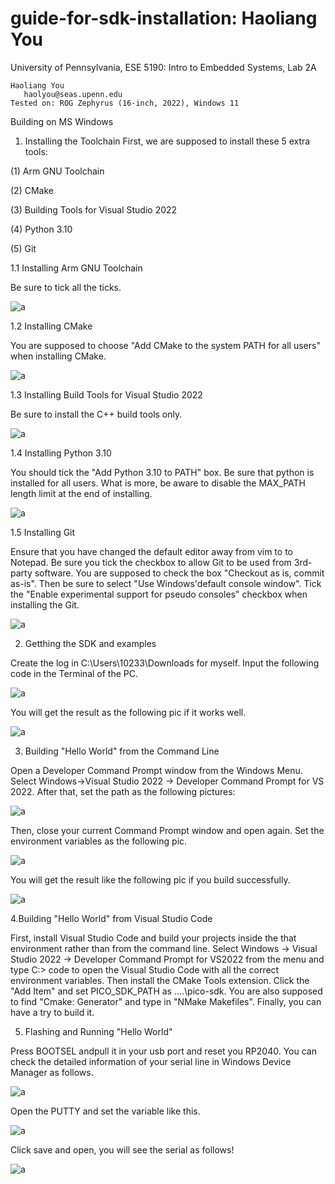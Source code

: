 # guide-for-sdk-installation: Haoliang You
University of Pennsylvania, ESE 5190: Intro to Embedded Systems, Lab 2A

    Haoliang You
       haolyou@seas.upenn.edu
    Tested on: ROG Zephyrus (16-inch, 2022), Windows 11

Building on MS Windows
1. Installing the Toolchain
First, we are supposed to install these 5 extra tools:

(1) Arm GNU Toolchain

(2) CMake

(3) Building Tools for Visual Studio 2022

(4) Python 3.10

(5) Git
 
1.1 Installing Arm GNU Toolchain

Be sure to tick all the ticks.

![a](https://github.com/HaoliangYou/guide-for-sdk-installation/blob/main/1.png)

1.2 Installing CMake

You are supposed to choose "Add CMake to the system PATH for all users" when installing CMake.

![a](https://github.com/HaoliangYou/guide-for-sdk-installation/blob/main/2.png)

1.3 Installing Build Tools for Visual Studio 2022

Be sure to install the C++ build tools only.

![a](https://github.com/HaoliangYou/guide-for-sdk-installation/blob/main/3.png)

1.4 Installing Python 3.10

You should tick the "Add Python 3.10 to PATH" box. Be sure that python is installed for all users. 
What is more, be aware to disable the MAX_PATH length limit at the end of installing.

![a]( https://github.com/HaoliangYou/guide-for-sdk-installation/blob/main/4.png)

1.5  Installing Git

Ensure that you have changed the default editor away from vim to  to Notepad.
Be sure you tick the checkbox to allow Git to be used from 3rd-party software. 
You are supposed to check the box "Checkout as is, commit as-is". 
Then be sure to select "Use Windows'default console window".
Tick the "Enable experimental support for pseudo consoles" checkbox when installing the Git.

![a](https://github.com/HaoliangYou/guide-for-sdk-installation/blob/main/5.png)

2. Getthing the SDK and examples

Create the log in C:\Users\10233\Downloads for myself.
Input the following code in the Terminal of the PC.

![a](https://github.com/HaoliangYou/guide-for-sdk-installation/blob/main/6.png)

You will get the result as the following pic if it works well.

![a](https://github.com/HaoliangYou/guide-for-sdk-installation/blob/main/7.png)

3. Building "Hello World" from the Command Line

Open a Developer Command Prompt window from the Windows Menu.
Select Windows->Visual Studio 2022 -> Developer Command Prompt for VS 2022.
After that, set the path as the following pictures:

![a](https://github.com/HaoliangYou/guide-for-sdk-installation/blob/main/8.png)

Then, close your current Command Prompt window and open again. Set the environment variables as the following pic.

![a](https://github.com/HaoliangYou/guide-for-sdk-installation/blob/main/9.png)

You will get the result like the following pic if you build successfully.

![a](https://github.com/HaoliangYou/guide-for-sdk-installation/blob/main/10.png)

4.Building "Hello World" from Visual Studio Code

First, install Visual Studio Code and build your projects inside the that environment rather than from the command line.
Select Windows -> Visual Studio 2022 -> Developer Command Prompt for VS2022 from the menu and type C:> code to open the Visual Studio Code with all the correct environment variables.
Then install the CMake Tools extension. 
Click the "Add Item" and set  PICO_SDK_PATH as ....\pico-sdk.
You are also supposed to find "Cmake: Generator" and type in "NMake Makefiles".
Finally, you can have a try to build it.

5. Flashing and Running "Hello World"

Press BOOTSEL andpull it in your usb port and reset you RP2040.
You can check the detailed information of your serial line in Windows Device Manager as follows.

![a](https://github.com/HaoliangYou/guide-for-sdk-installation/blob/main/11.png)

Open the PUTTY and set the variable like this.

![a](https://github.com/HaoliangYou/guide-for-sdk-installation/blob/main/12.png)

Click save and open, you will see the serial as follows!

![a](https://github.com/HaoliangYou/guide-for-sdk-installation/blob/main/13.png)
